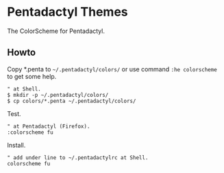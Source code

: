 Pentadactyl Themes
========

The ColorScheme for Pentadactyl.

Howto
--------

Copy *.penta to `~/.pentadactyl/colors/` or use command `:he colorscheme` to get some help.

	" at Shell.
	$ mkdir -p ~/.pentadactyl/colors/
	$ cp colors/*.penta ~/.pentadactyl/colors/

Test.

	" at Pentadactyl (Firefox).
	:colorscheme fu

Install.

	" add under line to ~/.pentadactylrc at Shell.
	colorscheme fu

